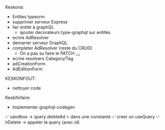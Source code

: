 Keskona:
- Entites typeorm
- supprimer serveur Express
- lier entité à graphQL
  - ajouter decorateurs type-graphql sur entités
- ecrire AdResolver
- demarrer serveur GraphQL
- completer AdResolver (reste du CRUD)
  - On a pas su faire le PATCH ;_;
- ecrire resolvers Category/Tag
- adCreationForm
- AdEditionForm

KESKONFOUT:
- nettoyer code

Keskifofaire:
- Implementer graphql-codegen






✅ sandbox -> query deleteAd > dans une constante
✅ creer un useQuery
✅ hDelete -> appeler la query (avec id)
